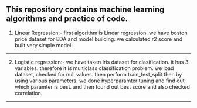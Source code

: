 This repository contains machine learning algorithms and practice of code. 
---------------------------------------------------------------------------------
1) Linear Regression:- first algorithm is Linear regression. 
we have boston price dataset for EDA and model building. 
we calculated r2 score and built very simple model.
---------------------------------------------------------------------------
2) Logistic regression:- we have taken Iris dataset for clasification. 
it has 3 variables. therefore it is multiclass classification problem. 
we load dataset, checked for null values. 
then perform train_test_split
then by using various parameters, we done hyperparamter tuning and find out which paramter is best. 
and then found out best score and also checked correlation. 
---------------------------------------------------------------------------